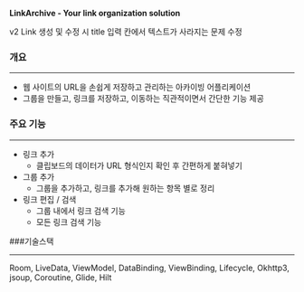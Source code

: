 **LinkArchive - Your link organization solution**

v2
Link 생성 및 수정 시 title 입력 칸에서 텍스트가 사라지는 문제 수정


### 개요
---

- 웹 사이트의 URL을 손쉽게 저장하고 관리하는 아카이빙 어플리케이션
- 그룹을 만들고, 링크를 저장하고, 이동하는 직관적이면서 간단한 기능 제공

### 주요 기능

---

- 링크 추가
    - 클립보드의 데이터가 URL 형식인지 확인 후 간편하게 붙혀넣기
- 그룹 추가
    - 그룹을 추가하고, 링크를 추가해 원하는 항목 별로 정리
- 링크 편집 / 검색
    - 그룹 내에서 링크 검색 기능
    - 모든 링크 검색 기능
 

###기술스택

---
Room, 
LiveData, 
ViewModel, 
DataBinding, 
ViewBinding, 
Lifecycle, 
Okhttp3, 
jsoup, 
Coroutine, 
Glide, 
Hilt
